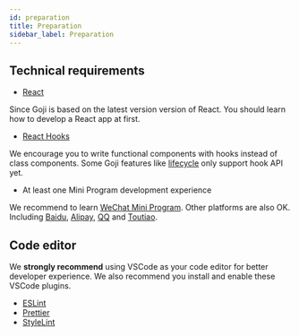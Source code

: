 ```yaml
---
id: preparation
title: Preparation
sidebar_label: Preparation
---
```


## Technical requirements

- [React](https://reactjs.org/)

Since Goji is based on the latest version version of React. You should learn how to develop a React
app at first.

- [React Hooks](https://reactjs.org/docs/hooks-intro.html)

We encourage you to write functional components with hooks instead of class components. Some Goji
features like [lifecycle](./lifecycle.md) only support hook API yet.

- At least one Mini Program development experience

We recommend to learn
[WeChat Mini Program](https://developers.weixin.qq.com/miniprogram/dev/component/). Other platforms
are also OK. Including [Baidu](https://smartprogram.baidu.com/docs/develop/component/component/),
[Alipay](https://opendocs.alipay.com/mini/component),
[QQ](https://q.qq.com/wiki/develop/miniprogram/component/) and
[Toutiao](https://developer.toutiao.com/dev/cn/mini-app/develop/component/introduction/basic-component).

## Code editor

We **strongly recommend** using VSCode as your code editor for better developer experience. We also
recommend you install and enable these VSCode plugins.

- [ESLint](https://marketplace.visualstudio.com/items?itemName=dbaeumer.vscode-eslint)
- [Prettier](https://marketplace.visualstudio.com/items?itemName=esbenp.prettier-vscode)
- [StyleLint](https://marketplace.visualstudio.com/items?itemName=shinnn.stylelint)
